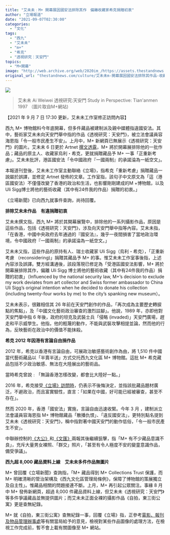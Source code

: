 ```yaml
---
title: "艾未未﹕M+ 開幕展因國安法排除其作　偏離收藏家希克捐贈初衷"
author: "立場報道"
date: "2021-09-07T02:30:00"
categories:
  - "文化"
tags:
  - "西九"
  - "艾未未"
  - "m+"
  - "希克"
  - "透視研究：天安門"
topics:
  - "M+開幕"
image: "http://web.archive.org/web/2020im_/https://assets.thestandnews.com/media/photos/m2esr5cbnuaobi8w20z3_kSJEY_b3ojCv6.jpeg"
original_url: "thestandnews.com/culture/艾未未m-開幕展因國安法排除其作品-收藏家希克就捐作品重新考慮"
---
```

![](http://web.archive.org/web/2020im_/https://assets.thestandnews.com/media/photos/m2esr5cbnuaobi8w20z3_kSJEY_b3ojCv6.jpeg)
> 艾未未 Ai Weiwei 透視研究:天安門 Study in Perspective: Tian'anmen 1997 （圖片取自M+網站)

【2021 年 9 月 7 日 17:30 更新，艾未未工作室修正訪問內容】

西九 M+ 博物館料今年底開幕，但多件藏品被建制派及親中媒體指違國安法。其中，藝術家艾未未向天安門舉中指的作品《透視研究：天安門》，被立法會議員容海恩指「令一般市民產生不安」。上月中，M+ 新網頁已無展示《透視研究：天安門》的圖片。艾未未 6 日更於 Artnet [撰文透露](http://web.archive.org/web/20210907124033/https://news.artnet.com/opinion/ai-weiwei-credit-suisse-m-museum-2005236)，M+ 將於開幕展排除他的一批作品；藏品的原主人、收藏家烏利・希克，更就捐贈藏品予 M+ 一事「正重新考慮」。艾未未批評，港區國安法「令中國政府『一國兩制』的承諾淪為一紙空文」。

本報道刊登後，艾未未工作室主動聯絡《立場》，指希克「重新考慮」捐贈藏品一說屬於誤譯，並修定 Artnet 發佈的文章。工作室指，該句子中文原文為「這（港區國安法）不僅僅改變了香港的政治和生活，也影響剛剛建成的M +博物館，以及Uli Sigg博士將他的藝術收藏（其中有24件我的作品）捐贈的初衷。」

《立場新聞》已向西九就事件查詢，尚待回覆。

**排除艾未未作品　有違捐贈初衷**

艾未未撰文指，西九 M+ 將於其開幕展覽中，排除他的一系列攝影作品，原因是這些作品，包括《透視研究：天安門》，涉及向天安門舉中指等內容。艾未未指，「在香港，中國中央政府去年通過的『國安法』，幾乎一夜間損害了當地政治環境，令中國政府『一國兩制』的承諾淪為一紙空文。」

艾未未又指，這些作品的原持有人、瑞士收藏家 Uli Sigg（烏利・希克），「正重新考慮 （reconsidering)」捐贈其藏品予 M+ 的事。惟艾未未工作室事後指，上述內容涉及誤譯。雙方經溝通後，該段落現已修定為「受港區國安法影響，M+ 將於開幕展排除其作，偏離 Uli Sigg 博士將他的藝術收藏（其中有24件我的作品）捐贈的初衷」（Influenced by the national security law, M+’s decision to exclude my work deviates from art collector and Swiss former ambassador to China Uli Sigg’s original intention when he decided to donate his collection (including twenty-four works by me) to the city’s spanking new museum）。

艾未未表示，很難相信其 26 年前在天安門創作的作品，「再次成為主要歷史轉捩點的焦點」，及「中國文化藝術政治審查的激烈註腳」。他說，1989 年，亦即他對天安門舉中指 6 年後，政府的坦克及武裝士兵「侵略 (invaded)」天安門廣場，趕走和平示威學生。他指，他的輕蔑的動作，不能與武裝攻擊相提並論，然而他的行為，反映藝術在政治中的價值不能抹殺。

**希克 2012 年因港有言論自由捐作品**

2012 年，希克以香港有言論自由，可展政治敏感藝術創作為由，將 1,510 件中國當代藝術藏品以「半賣半送」方式交托西九文化區 M+ 博物館。這批 M+ 希克藏品包括不少政治敏感、無法在大陸展出的藝術品。

當時希克曾說﹕「無論香港怎樣改變，都會比大陸好一點。」

2016 年，希克接受[《立場》訪問時](../../art/%E6%86%82%E4%B8%AD%E5%9C%8B%E5%AF%A9%E6%9F%A5-%E7%91%9E%E5%A3%AB%E8%97%8F%E5%AE%B6%E5%9B%9B%E5%B9%B4%E5%89%8D%E4%BD%9C%E5%93%81%E6%8D%90%E8%A5%BF%E4%B9%9D-%E4%BB%8A%E6%8C%87%E4%B8%8D%E5%BE%8C%E6%82%94-%E7%84%A1%E8%AB%96%E9%A6%99%E6%B8%AF%E9%BB%9E%E8%AE%8A%E9%83%BD%E5%A5%BD%E9%81%8E%E5%A4%A7%E9%99%B8/)，仍表示不後悔決定，並指該批藏品題材廣泛，不避政治，而且富實驗性，直言：「如果在中國，好可能已經被審查，甚至不存在」。

然而 2020 年，香港「國安法」實施，言論自由迅速收緊。今年 3 月 ，建制派立法會議員容海恩指 M+ 博物館藏品「散播仇恨」、「違反國安法」，更特別點名提到艾未未《透視研究：天安門》，稱中指對著中國天安門的動作低俗，「令一般市民產生不安」。

中聯辦控制的[《大公》](http://web.archive.org/web/20210907124033/http://www.takungpao.com/news/232109/2021/0321/565315.html?fbclid=IwAR1_D66JtsI43JHUCcDs8rQ1QGk4mPe2DXw4WgT3wF6wuYUkie00_K8FZZI)和[《文匯》](http://web.archive.org/web/20210907124033/https://www.wenweipo.com/a/202103/21/AP6056a286e4b04e1918cc7be9.html)兩報其後繼續狙擊，指「M+ 有不少藏品意識不良」，充斥大量男女裸照、「群交」照片，「甚至有令人極度不安的變童意識作品，備受爭議」。

**西九超 8,000 藏品資料上線　艾未未多件作品無圖片**

M+ 曾回覆《立場新聞》查詢指，「M+ 藏品得到 M+ Collections Trust 保護，而 M+ 明確清晰的管治架構及《西九文化區管理局條例》，保障了博物館的策展獨立及自主性」。惟藏品相關的問題接連不斷。上月，M+ 再引起公眾關注。事緣 8 月中 M+ 發佈新網頁，超過 8,000 件藏品資料上線，但艾未未《透視研究：天安門》等多件爭議藏品並無提供圖片；而艾未未正面全裸的攝影作品《自拍，東三街公寓》更是查無紀錄。

M+ 就《自拍，東三街公寓》查無紀錄一事，回覆《立場》指，正參考[電影、報刊及物品管理辦事處](http://web.archive.org/web/20210907124033/https://nam12.safelinks.protection.outlook.com/?url=https%3A%2F%2Fwww.ofnaa.gov.hk%2Ftc%2Fhome%2Findex.html&data=04%7C01%7CIsis.Wong%40edelman.com%7C5661ad011cd5483d0f1a08d96eacb0f3%7Cb824bfb3918e43c2bb1cdcc1ba40a82b%7C0%7C0%7C637662510270970381%7CUnknown%7CTWFpbGZsb3d8eyJWIjoiMC4wLjAwMDAiLCJQIjoiV2luMzIiLCJBTiI6Ik1haWwiLCJXVCI6Mn0%3D%7C1000&sdata=TLtjZFbnJsGdnXhtsTwqvvIsemI0hPeLtFDCXwJUEQ0%3D&reserved=0)等有關當局給予的意見，檢視對某些作品圖像的處理方法，在檢視工作完成前，暫不會上載有關圖像至 M+ 網站。